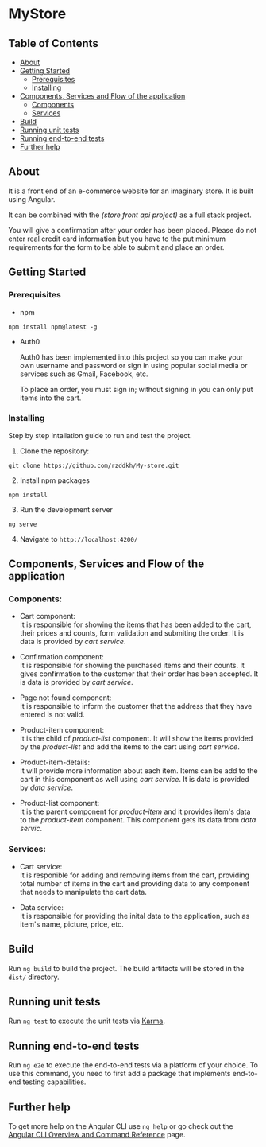 # MyStore

## Table of Contents

- [About](#about)
- [Getting Started](#getting-started)
  - [Prerequisites](#prerequisites)
  - [Installing](#installing)
- [Components, Services and Flow of the application](#components-services-and-flow-of-the-application)
  - [Components](#components)
  - [Services](#services)
- [Build](#build)
- [Running unit tests](#running-unit-tests)
- [Running end-to-end tests](#running-end-to-end-tests)
- [Further help](#further-help)

## About

It is a front end of an e-commerce website for an imaginary store. It is built using Angular.

It can be combined with the _(store front api project)_ as a full stack project.

You will give a confirmation after your order has been placed. Please do not enter real credit card information but you have to the put minimum requirements for the form to be able to submit and place an order.

## Getting Started

### Prerequisites

- npm

```
npm install npm@latest -g
```

- Auth0

  Auth0 has been implemented into this project so you can make your own username and password or sign in using popular social media or services such as Gmail, Facebook, etc.

  To place an order, you must sign in; without signing in you can only put items into the cart.

### Installing

Step by step intallation guide to run and test the project.

1. Clone the repository:

```
git clone https://github.com/rzddkh/My-store.git
```

2. Install npm packages

```
npm install
```

3. Run the development server

```
ng serve
```

4. Navigate to `http://localhost:4200/`

## Components, Services and Flow of the application

### Components:

- Cart component: <br>
  It is responsible for showing the items that has been added to the cart, their prices and counts, form validation and submiting the order. It is data is provided by _cart service_.

- Confirmation component:<br>
  It is responsible for showing the purchased items and their counts. It gives confirmation to the customer that their order has been accepted. It is data is provided by _cart service_.

- Page not found component:<br>
  It is responsible to inform the customer that the address that they have entered is not valid.

- Product-item component:<br>
  It is the child of _product-list_ component. It will show the items provided by the _product-list_ and add the items to the cart using _cart service_.

- Product-item-details:<br>
  It will provide more information about each item. Items can be add to the cart in this component as well using _cart service_. It is data is provided by _data service_.

- Product-list component:<br>
  It is the parent component for _product-item_ and it provides item's data to the _product-item_ component. This component gets its data from _data servic_.

### Services:

- Cart service:<br>
  It is responible for adding and removing items from the cart, providing total number of items in the cart and providing data to any component that needs to manipulate the cart data.

- Data service:<br>
  It is responsible for providing the inital data to the application, such as item's name, picture, price, etc.

## Build

Run `ng build` to build the project. The build artifacts will be stored in the `dist/` directory.

## Running unit tests

Run `ng test` to execute the unit tests via [Karma](https://karma-runner.github.io).

## Running end-to-end tests

Run `ng e2e` to execute the end-to-end tests via a platform of your choice. To use this command, you need to first add a package that implements end-to-end testing capabilities.

## Further help

To get more help on the Angular CLI use `ng help` or go check out the [Angular CLI Overview and Command Reference](https://angular.io/cli) page.
